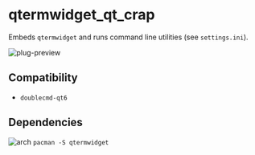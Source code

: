 qtermwidget_qt_crap
========
Embeds `qtermwidget` and runs command line utilities (see `settings.ini`).

![plug-preview](https://i.imgur.com/Rlhas9B.png)

## Compatibility
- `doublecmd-qt6`

## Dependencies
![arch](https://wiki.archlinux.org/favicon.ico) `pacman -S qtermwidget`
